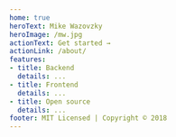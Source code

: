 ```yaml
---
home: true
heroText: Mike Wazovzky
heroImage: /mw.jpg
actionText: Get started →
actionLink: /about/
features:
- title: Backend
  details: ...
- title: Frontend
  details: ...
- title: Open source
  details: ...
footer: MIT Licensed | Copyright © 2018
---
```

